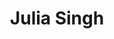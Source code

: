 ---
layout: page
title: Julia Singh
description: Undergraduate Student (Chemical Engineering)
img: assets/img/julia.jpg
redirect: 
importance: 2
category: Undergraduates
horizontal: true
---
